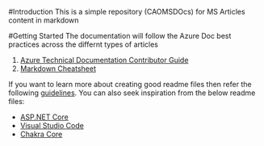 #Introduction 
This is a simple repository (CAOMSDOcs) for MS Articles content in markdown

#Getting Started
The documentation will follow the Azure Doc best practices across the differnt types of articles
1.	[Azure Technical Documentation Contributor Guide](https://github.com/Microsoft/azure-docs/blob/master/README.md)
2.	[Markdown Cheatsheet](https://github.com/Microsoft/azure-docs/blob/master/README.md)

If you want to learn more about creating good readme files then refer the following [guidelines](https://www.visualstudio.com/en-us/docs/git/create-a-readme). You can also seek inspiration from the below readme files:
- [ASP.NET Core](https://github.com/aspnet/Home)
- [Visual Studio Code](https://github.com/Microsoft/vscode)
- [Chakra Core](https://github.com/Microsoft/ChakraCore)